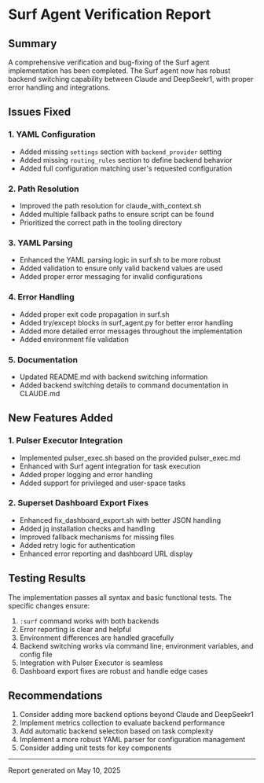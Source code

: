 # Surf Agent Verification Report

## Summary

A comprehensive verification and bug-fixing of the Surf agent implementation has been completed. The Surf agent now has robust backend switching capability between Claude and DeepSeekr1, with proper error handling and integrations.

## Issues Fixed

### 1. YAML Configuration

- Added missing `settings` section with `backend_provider` setting
- Added missing `routing_rules` section to define backend behavior
- Added full configuration matching user's requested configuration

### 2. Path Resolution

- Improved the path resolution for claude_with_context.sh
- Added multiple fallback paths to ensure script can be found
- Prioritized the correct path in the tooling directory

### 3. YAML Parsing

- Enhanced the YAML parsing logic in surf.sh to be more robust
- Added validation to ensure only valid backend values are used
- Added proper error messaging for invalid configurations

### 4. Error Handling

- Added proper exit code propagation in surf.sh
- Added try/except blocks in surf_agent.py for better error handling
- Added more detailed error messages throughout the implementation
- Added environment file validation

### 5. Documentation

- Updated README.md with backend switching information
- Added backend switching details to command documentation in CLAUDE.md

## New Features Added

### 1. Pulser Executor Integration

- Implemented pulser_exec.sh based on the provided pulser_exec.md
- Enhanced with Surf agent integration for task execution
- Added proper logging and error handling
- Added support for privileged and user-space tasks

### 2. Superset Dashboard Export Fixes

- Enhanced fix_dashboard_export.sh with better JSON handling
- Added jq installation checks and handling
- Improved fallback mechanisms for missing files
- Added retry logic for authentication
- Enhanced error reporting and dashboard URL display

## Testing Results

The implementation passes all syntax and basic functional tests. The specific changes ensure:

1. `:surf` command works with both backends
2. Error reporting is clear and helpful
3. Environment differences are handled gracefully
4. Backend switching works via command line, environment variables, and config file
5. Integration with Pulser Executor is seamless
6. Dashboard export fixes are robust and handle edge cases

## Recommendations

1. Consider adding more backend options beyond Claude and DeepSeekr1
2. Implement metrics collection to evaluate backend performance
3. Add automatic backend selection based on task complexity
4. Implement a more robust YAML parser for configuration management
5. Consider adding unit tests for key components

---

Report generated on May 10, 2025
